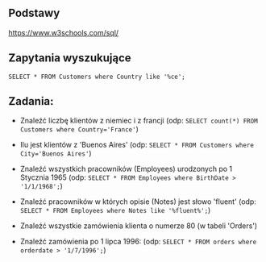 ## Podstawy

https://www.w3schools.com/sql/


## Zapytania wyszukujące

`SELECT * FROM Customers where Country like '%ce';`

## Zadania: 

* Znaleźć liczbę klientów z niemiec i z francji (odp: `SELECT count(*) FROM Customers where Country='France'`)

* Ilu jest klientów z 'Buenos Aires' (odp: `SELECT * FROM Customers where City='Buenos Aires'`)

* Znaleźć wszystkich pracowników (Employees) urodzonych po 1 Stycznia 1965
(odp: `SELECT * FROM Employees where BirthDate > '1/1/1968';`)

* Znaleźć pracowników w których opisie (Notes) jest słowo 'fluent'
(odp: `SELECT * FROM Employees where Notes like '%fluent%';`)

* Znaleźć wszystkie zamówienia klienta o numerze 80 (w tabeli 'Orders')
 
* Znaleźć zamówienia po 1 lipca 1996:
(odp: `SELECT * FROM orders where orderdate > '1/7/1996';`)
